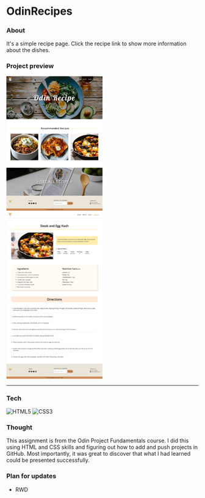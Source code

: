 # OdinRecipes

### About

It's a simple recipe page. Click the recipe link to show more information about the dishes.

### Project preview

<img src="resource/recipe-preview.png" width=50%>
<img src="resource/recipe-preview2.png" width=50%>

---

### Tech

![HTML5](https://img.shields.io/badge/html5-%23E34F26.svg?style=for-the-badge&logo=html5&logoColor=white) 
![CSS3](https://img.shields.io/badge/css3-%231572B6.svg?style=for-the-badge&logo=css3&logoColor=white)

### Thought

This assignment is from the Odin Project Fundamentals course. I did this using HTML and CSS skills and figuring out how to add and push projects in GitHub. Most importantly, it was great to discover that what I had learned could be presented successfully.

### Plan for updates

- RWD
